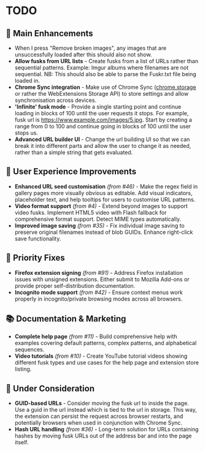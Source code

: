 # TODO

## 🚀 Main Enhancements

- When I press "Remove broken images", any images that are unsuccessfully loaded after this should also not show.
- **Allow fusks from URL lists** - Create fusks from a list of URLs rather than sequential patterns. Example: Imgur albums where filenames are not sequential. NB: This should also be able to parse the Fuskr.txt file being loaded in.
- **Chrome Sync integration** - Make use of Chrome Sync ([chrome.storage](https://developer.chrome.com/extensions/storage) or rather the WebExtensions Storage API) to store settings and allow synchronisation across devices.
- **'Infinite' fusk mode** - Provide a single starting point and continue loading in blocks of 100 until the user requests it stops. For example, fusk url is https://www.example.com/images/5.jpg. Start by creating a range from 0 to 100 and continue going in blocks of 100 until the user stops us.
- **Advanced URL builder UI** - Change the url building UI so that we can break it into different parts and allow the user to change it as needed, rather than a simple string that gets evaluated.

## 🔧 User Experience Improvements

- **Enhanced URL seed customisation** *(from #46)* - Make the regex field in gallery pages more visually obvious as editable. Add visual indicators, placeholder text, and help tooltips for users to customise URL patterns.
- **Video format support** *(from #4)* - Extend beyond images to support video fusks. Implement HTML5 video with Flash fallback for comprehensive format support. Detect MIME types automatically.
- **Improved image saving** *(from #35)* - Fix individual image saving to preserve original filenames instead of blob GUIDs. Enhance right-click save functionality.

## 🚨 Priority Fixes

- **Firefox extension signing** *(from #91)* - Address Firefox installation issues with unsigned extensions. Either submit to Mozilla Add-ons or provide proper self-distribution documentation.
- **Incognito mode support** *(from #42)* - Ensure context menus work properly in incognito/private browsing modes across all browsers.

## 📚 Documentation & Marketing

- **Complete help page** *(from #11)* - Build comprehensive help with examples covering default patterns, complex patterns, and alphabetical sequences.
- **Video tutorials** *(from #10)* - Create YouTube tutorial videos showing different fusk types and use cases for the help page and extension store listing.

## 🤔 Under Consideration

- **GUID-based URLs** - Consider moving the fusk url to inside the page. Use a guid in the url instead which is tied to the url in storage. This way, the extension can persist the request across browser restarts, and potentially browsers when used in conjunction with Chrome Sync.
- **Hash URL handling** *(from #36)* - Long-term solution for URLs containing hashes by moving fusk URLs out of the address bar and into the page itself.
